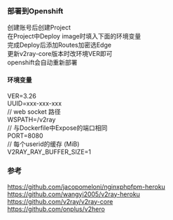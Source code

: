 ### 部署到Openshift  
创建账号后创建Project  
在Project中Deploy image时填入下面的环境变量  
完成Deploy后添加Routes加密选Edge  
更新v2ray-core版本时改环境VER即可  
openshift会自动重新部署  
    
#### 环境变量  
VER=3.26  
UUID=xxx-xxx-xxx  
// web socket 路径  
WSPATH=/v2ray  
// 与Dockerfile中Expose的端口相同  
PORT=8080  
// 每个userid的缓存 (MiB)   
V2RAY_RAY_BUFFER_SIZE=1   
  
### 参考  
https://github.com/jacopomeloni/nginxphpfpm-heroku  
https://github.com/wangyi2005/v2ray-heroku  
https://github.com/v2ray/v2ray-core  
https://github.com/onplus/v2hero  
